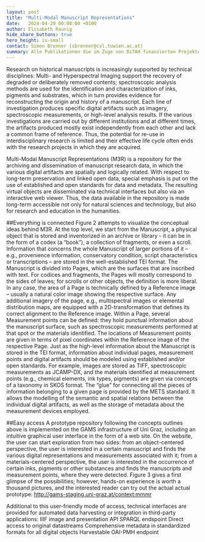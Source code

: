 ```yaml
---
layout: post
title: "Multi-Modal Manuscript Representations"
date:   2024-04-29 00:00:00 +0100
author: Elisabeth Raunig
hide_share_buttons: true
hero_height: is-small
contact: Simon Brenner (sbrenner@cvl.tuwien.ac.at)
summary: Alle Publikationen die im Zuge von DiTAH finanzierten Projekten publiziert wurden.
---
```


Research on historical manuscripts is increasingly supported by technical disciplines: Multi- and Hyperspectral Imaging support the recovery of degraded or deliberately removed contents; spectroscopic analysis methods are used for the identification and characterization of inks, pigments and substrates, which in turn provides evidence for reconstructing the origin and history of a manuscript.
Each line of investigation produces specific digital artifacts such as imagery, spectroscopic measurements, or high-level analysis results. If the various investigations are carried out by different institutions and at different times, the artifacts produced mostly exist independently from each other and lack a common frame of reference. Thus, the potential for re-use in interdisciplinary research is limited and their effective life cycle often ends with the research projects in which they are acquired.

Multi-Modal Manuscript Representations (M3R) is a repository for the archiving and dissemination of manuscript research data, in which the various digital artifacts are spatially and logically related. With respect to long-term preservation and linked open data, special emphasis is put on the use of established and open standards for data and metadata. The resulting virtual objects are disseminated via technical interfaces but also via an interactive web viewer. Thus, the data available in the repository is made long-term accessible not only for natural sciences and technology, but also for research and education in the humanities.

##Everything is connected
Figure 2 attempts to visualize the conceptual ideas behind M3R. At the top level, we start from the Manuscript, a physical object that is stored and inventorized in an archive or library - it can be in the form of a codex (a “book”), a collection of fragments, or even a scroll. Information that concerns the whole Manuscript of larger portions of it – e.g., provenience information, conservatory condition, script characteristics or transcriptions – are stored in the well-established TEI format.
The Manuscript is divided into Pages, which are the surfaces that are inscribed with text. For codices and fragments, the Pages will mostly correspond to the sides of leaves; for scrolls or other objects, the definition is more liberal. In any case, the area of a Page is technically defined by a Reference image – usually a natural color image showing the respective surface. Any additional imagery of the page, e.g., multispectral images or elemental distribution maps, are equipped with a 2D-transformation that defines its correct alignment to the Reference image.
Within a Page, several Measurement points can be defined: they hold punctual information about the manuscript surface, such as spectroscopic measurements performed at that spot or the materials identified. The locations of Measurement points are given in terms of pixel coordinates within the Reference image of the respective Page.
Just as the high-level information about the Manuscript is stored in the TEI format, information about individual pages, measurement points and digital artifacts should be modeled using established and/or open standards. For example, images are stored as TIFF, spectroscopic measurements as JCAMP-DX, and the materials identified at measurement points (e.g., chemical elements, ink types, pigments) are given via concepts of a taxonomy in SKOS format. 
The “glue” for connecting all the pieces of information belonging to a given page is provided by the METS standard. 
It allows the modelling of the semantic and spatial relations between the individual digital artifacts, as well as the storage of metadata about the measurement devices employed.

##Easy access
A prototype repository following the concepts outlines above is implemented on the GAMS infrastructure of Uni Graz, including an intuitive graphical user interface in the form of a web site.
On the website, the user can start exploration from two sides: from an object-centered perspective, the user is interested in a certain manuscript and finds the various digital representations and measurements associated with it; from a materials-centered perspective, the user is interested in the occurrence of certain inks, pigments or other substances and finds the manuscripts and measurement points, where they were detected. Figure 3 gives a first glimpse of the possibilities; however, hands-on experience is worth a thousand pictures, and the interested reader can try out the actual actual prototype: 
http://gams-staging.uni-graz.at/context:mmmr 

Additional to this user-friendly mode of access, technical interfaces are provided for automated data harvesting or integration in third-party applications: 
IIIF image and presentation API
SPARQL endspoint
Direct access to original datastreams
Comprehensive metadata in standardized formats for all digital objects
Harvestable OAI-PMH endpoint
